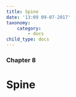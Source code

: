 ```yaml
---
title: Spine
date: '13:09 09-07-2017'
taxonomy:
    category:
        - docs
child_type: docs
---
```


### Chapter 8

# Spine